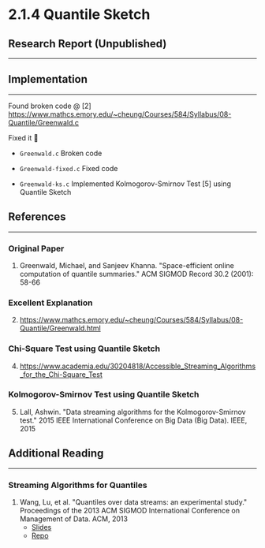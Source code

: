 # 2.1.4 Quantile Sketch

## Research Report (Unpublished)
---


## Implementation
---
Found broken code @ [2] https://www.mathcs.emory.edu/~cheung/Courses/584/Syllabus/08-Quantile/Greenwald.c

Fixed it 🎅

- `Greenwald.c` Broken code

- `Greenwald-fixed.c` Fixed code

- `Greenwald-ks.c` Implemented Kolmogorov-Smirnov Test [5] using Quantile Sketch

## References
---
### Original Paper
1. Greenwald, Michael, and Sanjeev Khanna. "Space-efficient online computation of quantile summaries." ACM SIGMOD Record 30.2 (2001): 58-66

### Excellent Explanation
2. https://www.mathcs.emory.edu/~cheung/Courses/584/Syllabus/08-Quantile/Greenwald.html


### Chi-Square Test using Quantile Sketch
4. https://www.academia.edu/30204818/Accessible_Streaming_Algorithms_for_the_Chi-Square_Test

### Kolmogorov-Smirnov Test using Quantile Sketch
5. Lall, Ashwin. "Data streaming algorithms for the Kolmogorov-Smirnov test." 2015 IEEE International Conference on Big Data (Big Data). IEEE, 2015

## Additional Reading
---
### Streaming Algorithms for Quantiles
1. Wang, Lu, et al. "Quantiles over data streams: an experimental study." Proceedings of the 2013 ACM SIGMOD International Conference on Management of Data. ACM, 2013
    - [Slides](https://speakerdeck.com/coolwanglu/quantiles-over-data-streams-an-experimental-study)
    - [Repo](https://github.com/coolwanglu/quantile-alg)

